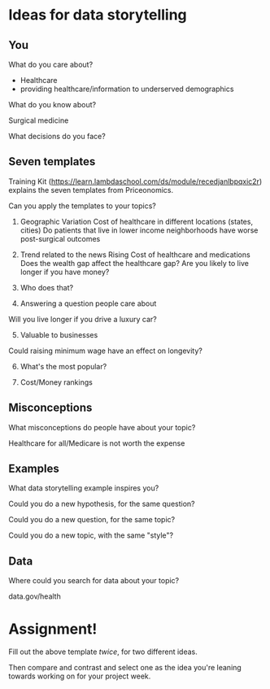 # Ideas for data storytelling

## You

What do you care about?

* Healthcare
* providing healthcare/information to underserved demographics

What do you know about?

Surgical medicine

What decisions do you face?





## Seven templates

Training Kit (https://learn.lambdaschool.com/ds/module/recedjanlbpqxic2r) explains the seven templates from Priceonomics.

Can you apply the templates to your topics? 

1. Geographic Variation
Cost of healthcare in different locations (states, cities)
Do patients that live in lower income neighborhoods have worse post-surgical outcomes

2. Trend related to the news
Rising Cost of healthcare and medications
Does the wealth gap affect the healthcare gap?  Are you likely to live longer if you have money?

3. Who does that?


4. Answering a question people care about

Will you live longer if you drive a luxury car?

5. Valuable to businesses

Could raising minimum wage have an effect on longevity? 

6. What's the most popular?


7. Cost/Money rankings


## Misconceptions

What misconceptions do people have about your topic?

Healthcare for all/Medicare is not worth the expense

## Examples

What data storytelling example inspires you?


Could you do a new hypothesis, for the same question?


Could you do a new question, for the same topic?


Could you do a new topic, with the same "style"?


## Data

Where could you search for data about your topic?

data.gov/health

# Assignment!

Fill out the above template *twice*, for two different ideas.

Then compare and contrast and select one as the idea you're leaning towards
working on for your project week.
